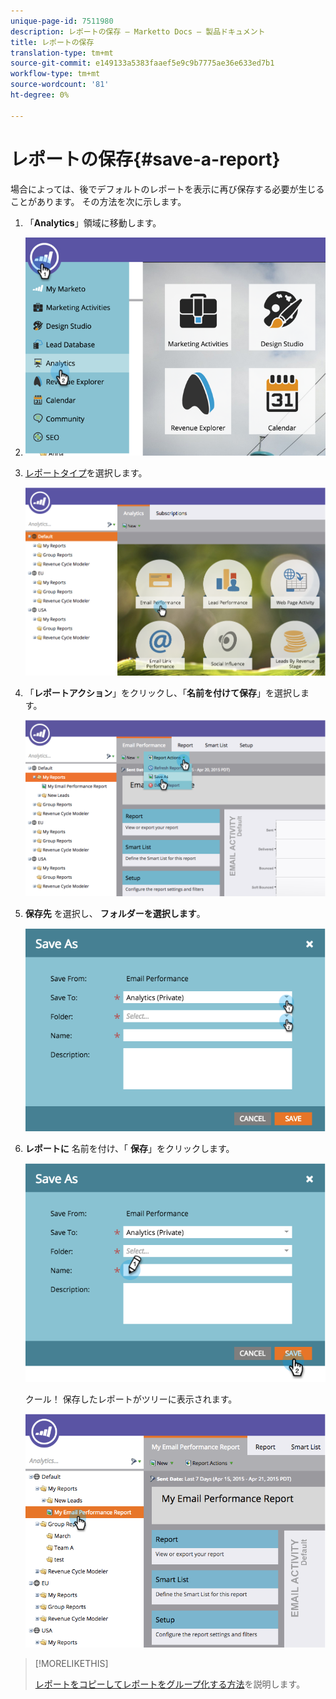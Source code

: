 ```yaml
---
unique-page-id: 7511980
description: レポートの保存 — Marketto Docs — 製品ドキュメント
title: レポートの保存
translation-type: tm+mt
source-git-commit: e149133a5383faaef5e9c9b7775ae36e633ed7b1
workflow-type: tm+mt
source-wordcount: '81'
ht-degree: 0%

---
```



# レポートの保存{#save-a-report}

場合によっては、後でデフォルトのレポートを表示に再び保存する必要が生じることがあります。 その方法を次に示します。

1. 「**Analytics**」領域に移動します。
1. ![](assets/image2015-4-30-11-3a50-3a5.png)

1. [レポートタイプ](../../../../product-docs/reporting/basic-reporting/report-types/report-type-overview.md)を選択します。

   ![](assets/image2015-4-20-16-3a57-3a42.png)

1. 「**レポートアクション**」をクリックし、「**名前を付けて保存**」を選択します。

   ![](assets/image2015-4-20-17-3a4-3a11.png)

1. **保存先** を選択し、 **フォルダーを選択します**。

   ![](assets/image2015-4-20-17-3a33-3a25.png)

1. **レポートに** 名前を付け、「 **保存**」をクリックします。

   ![](assets/image2015-4-20-17-3a34-3a57.png)

   クール！ 保存したレポートがツリーに表示されます。

   ![](assets/image2015-4-21-11-3a12-3a40.png)

>[!MORELIKETHIS]
>
>[レポートをコピーしてレポートをグループ化する方法](../../../../product-docs/reporting/basic-reporting/report-activity/clone-a-report-to-group-reports.md)を説明します。

